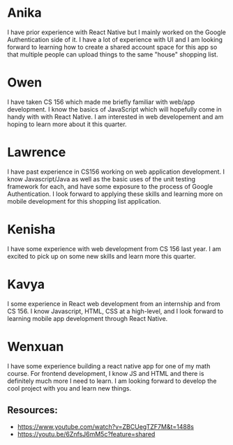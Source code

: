 # Anika #
I have prior experience with React Native but I mainly worked on the Google Authentication side of it. I have a lot of experience with UI and I am looking forward to learning how to create a shared account space for this app so that multiple people can upload things to the same "house" shopping list.

# Owen #
I have taken CS 156 which made me briefly familiar with web/app development. I know the basics of JavaScript which will hopefully come in handy with with React Native. I am interested in web developement and am hoping to learn more about it this quarter.

# Lawrence #
I have past experience in CS156 working on web application development. I know Javascript/Java as well as the basic uses of the unit testing framework for each, and have some exposure to the process of Google Authentication. I look forward to applying these skills and learning more on mobile development for this shopping list application.


# Kenisha #
I have some experience with web development from CS 156 last year. I am excited to pick up on some new skills and learn more this quarter.

# Kavya #
I some experience in React web development from an internship and from CS 156. I know Javascript, HTML, CSS at a high-level, and I look forward to learning mobile app development through React Native.

# Wenxuan #
I have some experience building a react native app for one of my math course. For frontend development, I know JS and HTML and there is definitely much more I need to learn. I am looking forward to develop the cool project with you and learn new things.


## Resources:
- https://www.youtube.com/watch?v=ZBCUegTZF7M&t=1488s
- https://youtu.be/6ZnfsJ6mM5c?feature=shared
